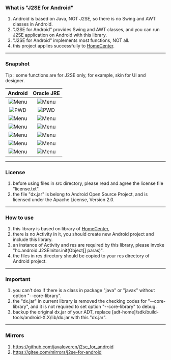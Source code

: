 ### What is "J2SE for Android"

1. Android is based on Java, NOT J2SE, so there is no Swing and AWT classes in Android.
2. "J2SE for Android" provides Swing and AWT classes, and you can run J2SE application on Android with this library.
3. "J2SE for Android" implements most functions, NOT all.
4. this project applies successfully to [HomeCenter](https://github.com/javalovercn/hc_server_dist/).

***
### Snapshot
Tip : some functions are for J2SE only, for example, skin for UI and designer.

| Android | Oracle JRE |
| :------: | :------: |
| ![Menu](http://homecenter.mobi/images/server_cap/menu_android.png) | ![Menu](http://homecenter.mobi/images/server_cap/menu_j2se.png) |
| ![PWD](http://homecenter.mobi/images/server_cap/pwd_android.png) | ![PWD](http://homecenter.mobi/images/server_cap/pwd_j2se.png) |
| ![Menu](http://homecenter.mobi/images/server_cap/proj_android.png) | ![Menu](http://homecenter.mobi/images/server_cap/proj_j2se.png) |
| ![Menu](http://homecenter.mobi/images/server_cap/opt_sec_android.png) | ![Menu](http://homecenter.mobi/images/server_cap/opt_sec_j2se.png) |
| ![Menu](http://homecenter.mobi/images/server_cap/opt_lib_android.png) | ![Menu](http://homecenter.mobi/images/server_cap/opt_lib_j2se.png) |
| ![Menu](http://homecenter.mobi/images/server_cap/opt_oth_android.png) | ![Menu](http://homecenter.mobi/images/server_cap/opt_oth_j2se.png) |
| ![Menu](http://homecenter.mobi/images/server_cap/opt_dev_android.png) | ![Menu](http://homecenter.mobi/images/server_cap/opt_dev_j2se.png) |

***
### License

1. before using files in src directory, please read and agree the license file "license.txt".
2. the file "dx.jar" is belong to Android Open Source Project, and is licensed under the Apache License, Version 2.0.

***
### How to use

1. this library is based on library of [HomeCenter](https://github.com/javalovercn/homecenter),
2. there is no Activity in it, you should create new Android project and include this library.
3. an instance of Activity and res are required by this library, please invoke "hc.android.J2SEInitor.init(Object[] paras)".
4. the files in res directory should be copied to your res directory of Android project.

***
### Important

1. you can't dex if there is a class in package "java" or "javax" without option "--core-library".
2. the "dx.jar" in current library is removed the checking codes for "--core-library", and it is not required to set option "--core-library" to debug.
3. backup the original dx.jar of your ADT, replace [adt-home]/sdk/build-tools/android-X.X/lib/dx.jar with this "dx.jar".

***
### Mirrors

1. https://github.com/javalovercn/j2se_for_android
2. https://gitee.com/mirrors/j2se-for-android
